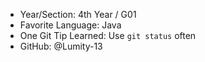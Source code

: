 - Year/Section: 4th Year / G01
- Favorite Language: Java
- One Git Tip Learned: Use `git status` often
- GitHub: @Lumity-13